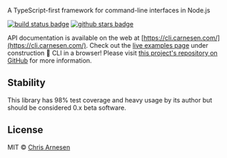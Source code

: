 A TypeScript-first framework for command-line interfaces in Node.js

[![build status badge](https://github.com/carnesen/cli/workflows/test/badge.svg)](https://github.com/carnesen/cli/actions?query=workflow%3Atest+branch%3Amaster) [![github stars badge](https://img.shields.io/github/stars/carnesen/cli)](https://github.com/carnesen/cli)

API documentation is available on the web at [https://cli.carnesen.com/](https://cli.carnesen.com/). Check out the [live examples page](https://cli.carnesen.com/examples) under construction 👷 CLI in a browser! Please visit [this project's repository on GitHub](https://github.com/carnesen/cli) for more information.

## Stability
This library has 98% test coverage and heavy usage by its author but should be considered 0.x beta software.

## License
MIT © [Chris Arnesen](https://www.carnesen.com)
